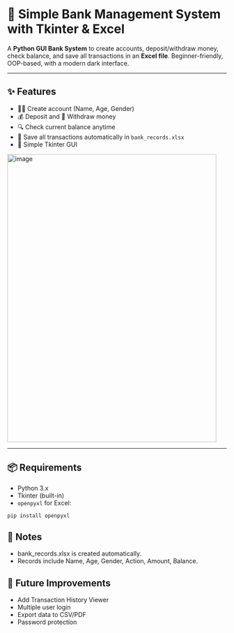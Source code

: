 # 🏦 Simple Bank Management System with Tkinter & Excel

A **Python GUI Bank System** to create accounts, deposit/withdraw money, check balance, and save all transactions in an **Excel file**. Beginner-friendly, OOP-based, with a modern dark interface.  

---

## ✨ Features

- 🧑‍💼 Create account (Name, Age, Gender)  
- 💰 Deposit and 💸 Withdraw money  
- 🔍 Check current balance anytime  
- 💾 Save all transactions automatically in `bank_records.xlsx`  
- 🌙 Simple Tkinter GUI  
<img width="480" height="660" alt="image" src="https://github.com/user-attachments/assets/f3e32b14-87fd-40f3-a2b6-de976d5e0735" />

---

## 📦 Requirements

- Python 3.x  
- Tkinter (built-in)  
- `openpyxl` for Excel:

```
pip install openpyxl
```

## 📝 Notes
- bank_records.xlsx is created automatically.
- Records include Name, Age, Gender, Action, Amount, Balance.

## 🔧 Future Improvements
- Add Transaction History Viewer
- Multiple user login
- Export data to CSV/PDF
- Password protection
